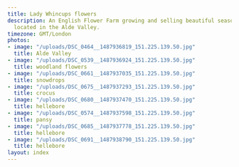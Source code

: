 ```yaml
---
title: Lady Whincups flowers
description: An English Flower Farm growing and selling beautiful seasonal flowers,
  located in the Alde Valley.
timezone: GMT/London
photos:
- image: "/uploads/DSC_0464__1487936819_151.225.139.50.jpg"
  title: Alde Valley
- image: "/uploads/DSC_0539__1487936924_151.225.139.50.jpg"
  title: woodland flowers
- image: "/uploads/DSC_0661__1487937035_151.225.139.50.jpg"
  title: snowdrops
- image: "/uploads/DSC_0675__1487937293_151.225.139.50.jpg"
  title: crocus
- image: "/uploads/DSC_0680__1487937470_151.225.139.50.jpg"
  title: hellebore
- image: "/uploads/DSC_0574__1487937598_151.225.139.50.jpg"
  title: pansy
- image: "/uploads/DSC_0685__1487937778_151.225.139.50.jpg"
  title: hellebore
- image: "/uploads/DSC_0691__1487938790_151.225.139.50.jpg"
  title: hellebore
layout: index
---
```


